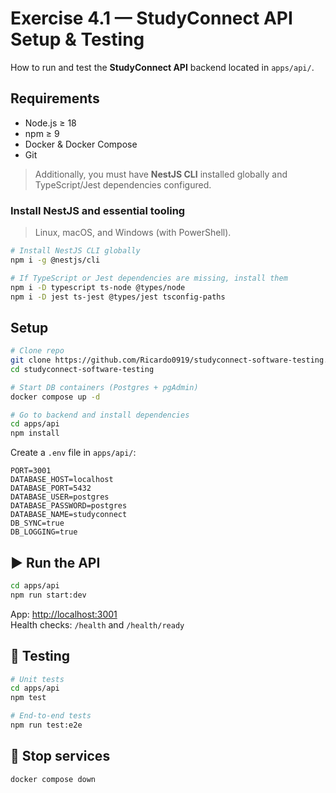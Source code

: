 # Exercise 4.1 — StudyConnect API Setup & Testing

How to run and test the **StudyConnect API** backend located in `apps/api/`.

## Requirements
- Node.js ≥ 18
- npm ≥ 9
- Docker & Docker Compose
- Git

> Additionally, you must have **NestJS CLI** installed globally and TypeScript/Jest dependencies configured.

### Install NestJS and essential tooling
> Linux, macOS, and Windows (with PowerShell).

```bash
# Install NestJS CLI globally
npm i -g @nestjs/cli

# If TypeScript or Jest dependencies are missing, install them
npm i -D typescript ts-node @types/node
npm i -D jest ts-jest @types/jest tsconfig-paths
```

## Setup

```bash
# Clone repo
git clone https://github.com/Ricardo0919/studyconnect-software-testing.git
cd studyconnect-software-testing

# Start DB containers (Postgres + pgAdmin)
docker compose up -d

# Go to backend and install dependencies
cd apps/api
npm install
```

Create a `.env` file in `apps/api/`:
```
PORT=3001
DATABASE_HOST=localhost
DATABASE_PORT=5432
DATABASE_USER=postgres
DATABASE_PASSWORD=postgres
DATABASE_NAME=studyconnect
DB_SYNC=true
DB_LOGGING=true
```

## ▶️ Run the API
```bash
cd apps/api
npm run start:dev
```
App: [http://localhost:3001](http://localhost:3001)  
Health checks: `/health` and `/health/ready`

## 🧪 Testing
```bash
# Unit tests
cd apps/api
npm test

# End-to-end tests
npm run test:e2e
```

## 🧹 Stop services
```bash
docker compose down
```